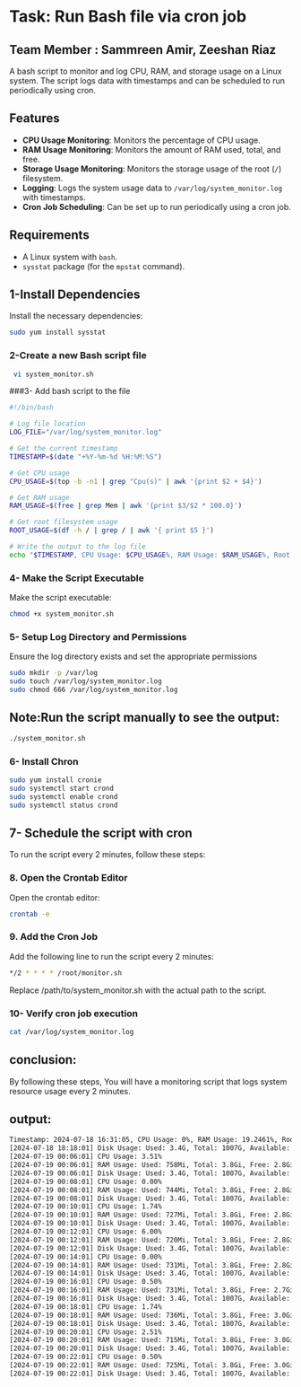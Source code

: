 # Task: Run Bash file via cron job 
## Team Member : Sammreen Amir, Zeeshan Riaz

A bash script to monitor and log CPU, RAM, and storage usage on a Linux system. The script logs data with timestamps and can be scheduled to run periodically using cron.

## Features

- **CPU Usage Monitoring**: Monitors the percentage of CPU usage.
- **RAM Usage Monitoring**: Monitors the amount of RAM used, total, and free.
- **Storage Usage Monitoring**: Monitors the storage usage of the root (`/`) filesystem.
- **Logging**: Logs the system usage data to `/var/log/system_monitor.log` with timestamps.
- **Cron Job Scheduling**: Can be set up to run periodically using a cron job.

## Requirements

- A Linux system with `bash`.
- `sysstat` package (for the `mpstat` command).

## 1-Install Dependencies

Install the necessary dependencies:

```sh
sudo yum install sysstat
```

### 2-Create a new Bash script file

```sh
 vi system_monitor.sh
```

###3- Add bash script to the file 
```sh
#!/bin/bash

# Log file location
LOG_FILE="/var/log/system_monitor.log"

# Get the current timestamp
TIMESTAMP=$(date "+%Y-%m-%d %H:%M:%S")

# Get CPU usage
CPU_USAGE=$(top -b -n1 | grep "Cpu(s)" | awk '{print $2 + $4}')

# Get RAM usage
RAM_USAGE=$(free | grep Mem | awk '{print $3/$2 * 100.0}')

# Get root filesystem usage
ROOT_USAGE=$(df -h / | grep / | awk '{ print $5 }')

# Write the output to the log file
echo "$TIMESTAMP, CPU Usage: $CPU_USAGE%, RAM Usage: $RAM_USAGE%, Root Usage: $ROOT_USAGE" >> $LOG_FILE
```

### 4-  Make the Script Executable

Make the script executable:

```sh
chmod +x system_monitor.sh
```

### 5- Setup Log Directory and Permissions

Ensure the log directory exists and set the appropriate permissions
```sh
sudo mkdir -p /var/log
sudo touch /var/log/system_monitor.log
sudo chmod 666 /var/log/system_monitor.log
```


## Note:Run the script manually to see the output:
```sh
./system_monitor.sh
```

### 6- Install Chron
```sh
sudo yum install cronie
sudo systemctl start crond
sudo systemctl enable crond
sudo systemctl status crond
```

## 7- Schedule the script with  cron

To run the script every 2 minutes, follow these steps:

### 8. Open the Crontab Editor

Open the crontab editor:

```sh
crontab -e
```

### 9. Add the Cron Job

Add the following line to run the script every 2 minutes:

```sh
*/2 * * * * /root/monitor.sh
```

Replace /path/to/system_monitor.sh with the actual path to the script.

### 10- Verify cron job execution
```sh
cat /var/log/system_monitor.log
```

## conclusion:
By following these steps, You will have a monitoring script that logs system resource usage every 2 minutes.


## output:
```sh
Timestamp: 2024-07-18 16:31:05, CPU Usage: 0%, RAM Usage: 19.2461%, Root Usage: 1%
[2024-07-18 18:18:01] Disk Usage: Used: 3.4G, Total: 1007G, Available: 953G
[2024-07-19 00:06:01] CPU Usage: 3.51%
[2024-07-19 00:06:01] RAM Usage: Used: 758Mi, Total: 3.8Gi, Free: 2.8Gi
[2024-07-19 00:06:01] Disk Usage: Used: 3.4G, Total: 1007G, Available: 953G
[2024-07-19 00:08:01] CPU Usage: 0.00%
[2024-07-19 00:08:01] RAM Usage: Used: 744Mi, Total: 3.8Gi, Free: 2.8Gi
[2024-07-19 00:08:01] Disk Usage: Used: 3.4G, Total: 1007G, Available: 953G
[2024-07-19 00:10:01] CPU Usage: 1.74%
[2024-07-19 00:10:01] RAM Usage: Used: 727Mi, Total: 3.8Gi, Free: 2.8Gi
[2024-07-19 00:10:01] Disk Usage: Used: 3.4G, Total: 1007G, Available: 953G
[2024-07-19 00:12:01] CPU Usage: 6.00%
[2024-07-19 00:12:01] RAM Usage: Used: 720Mi, Total: 3.8Gi, Free: 2.8Gi
[2024-07-19 00:12:01] Disk Usage: Used: 3.4G, Total: 1007G, Available: 953G
[2024-07-19 00:14:01] CPU Usage: 0.00%
[2024-07-19 00:14:01] RAM Usage: Used: 731Mi, Total: 3.8Gi, Free: 2.8Gi
[2024-07-19 00:14:01] Disk Usage: Used: 3.4G, Total: 1007G, Available: 953G
[2024-07-19 00:16:01] CPU Usage: 0.50%
[2024-07-19 00:16:01] RAM Usage: Used: 731Mi, Total: 3.8Gi, Free: 2.7Gi
[2024-07-19 00:16:01] Disk Usage: Used: 3.4G, Total: 1007G, Available: 953G
[2024-07-19 00:18:01] CPU Usage: 1.74%
[2024-07-19 00:18:01] RAM Usage: Used: 736Mi, Total: 3.8Gi, Free: 3.0Gi
[2024-07-19 00:18:01] Disk Usage: Used: 3.4G, Total: 1007G, Available: 953G
[2024-07-19 00:20:01] CPU Usage: 2.51%
[2024-07-19 00:20:01] RAM Usage: Used: 715Mi, Total: 3.8Gi, Free: 3.0Gi
[2024-07-19 00:20:01] Disk Usage: Used: 3.4G, Total: 1007G, Available: 953G
[2024-07-19 00:22:01] CPU Usage: 0.50%
[2024-07-19 00:22:01] RAM Usage: Used: 725Mi, Total: 3.8Gi, Free: 3.0Gi
[2024-07-19 00:22:01] Disk Usage: Used: 3.4G, Total: 1007G, Available: 953G
```





